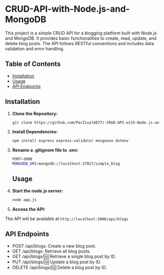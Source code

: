 # CRUD-API-with-Node.js-and-MongoDB

This project is a simple CRUD API for a blogging platform built with Node.js and MongoDB. It provides basic functionalities to create, read, update, and delete blog posts. The API follows RESTful conventions and includes data validation and error handling.

## Table of Contents

- [Installation](#installation)
- [Usage](#usage)
- [API Endpoints](#api-endpoints)

## Installation

1. **Clone the Repository:**

   ```bash
   git clone https://github.com/ParZival6677/-CRUD-API-with-Node.js-and-MongoDB.git
   ```
2. **Install Dependencies:**

   ```bash 
   npm install express express-validator mongoose dotenv
   ```
3. **Rename a .gitignore file to .env:**

   ```bash
   PORT=3000
   MONGODB_URI=mongodb://localhost:27017/simple_blog
   ```
   ## Usage

1. **Start the node.js server:**

   ```bash
   node app.js
   ```

2. **Access the API:**

The API will be available at `http://localhost:3000/api/blogs`

## API Endpoints

- POST /api/blogs: Create a new blog post.
- GET /api/blogs: Retrieve all blog posts.
- GET /api/blogs/:id: Retrieve a single blog post by ID.
- PUT /api/blogs/:id: Update a blog post by ID.
- DELETE /api/blogs/:id: Delete a blog post by ID.

